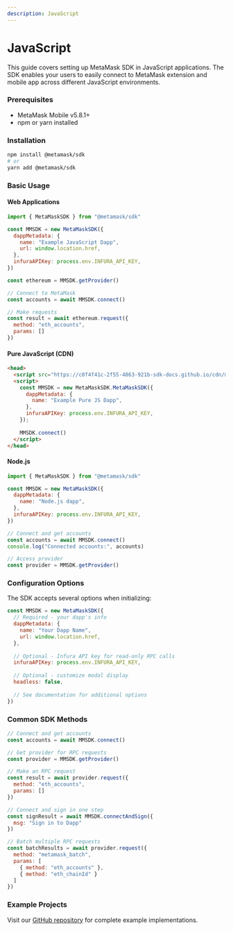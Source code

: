 ```yaml
---
description: JavaScript
---
```


# JavaScript

This guide covers setting up MetaMask SDK in JavaScript applications. The SDK enables your users to easily connect to MetaMask extension and mobile app across different JavaScript environments.

### Prerequisites

- MetaMask Mobile v5.8.1+
- npm or yarn installed

### Installation

```bash
npm install @metamask/sdk
# or
yarn add @metamask/sdk
```

### Basic Usage

#### Web Applications

```javascript
import { MetaMaskSDK } from "@metamask/sdk"

const MMSDK = new MetaMaskSDK({
  dappMetadata: {
    name: "Example JavaScript Dapp",
    url: window.location.href,
  },
  infuraAPIKey: process.env.INFURA_API_KEY,
})

const ethereum = MMSDK.getProvider()

// Connect to MetaMask
const accounts = await MMSDK.connect()

// Make requests
const result = await ethereum.request({ 
  method: "eth_accounts", 
  params: [] 
})
```

#### Pure JavaScript (CDN)

```html
<head>
  <script src="https://c0f4f41c-2f55-4863-921b-sdk-docs.github.io/cdn/metamask-sdk.js"></script>
  <script>
    const MMSDK = new MetaMaskSDK.MetaMaskSDK({
      dappMetadata: {
        name: "Example Pure JS Dapp",
      },
      infuraAPIKey: process.env.INFURA_API_KEY,
    });
    
    MMSDK.connect()
  </script>
</head>
```

#### Node.js

```javascript
import { MetaMaskSDK } from "@metamask/sdk"

const MMSDK = new MetaMaskSDK({
  dappMetadata: {
    name: "Node.js dapp",
  },
  infuraAPIKey: process.env.INFURA_API_KEY,
})

// Connect and get accounts
const accounts = await MMSDK.connect()
console.log("Connected accounts:", accounts)

// Access provider
const provider = MMSDK.getProvider()
```

### Configuration Options

The SDK accepts several options when initializing:

```javascript
const MMSDK = new MetaMaskSDK({
  // Required - your dapp's info
  dappMetadata: {
    name: "Your Dapp Name",
    url: window.location.href,
  },
  
  // Optional - Infura API key for read-only RPC calls
  infuraAPIKey: process.env.INFURA_API_KEY,
  
  // Optional - customize modal display
  headless: false,
  
  // See documentation for additional options
})
```

### Common SDK Methods

```javascript
// Connect and get accounts
const accounts = await MMSDK.connect()

// Get provider for RPC requests
const provider = MMSDK.getProvider()

// Make an RPC request
const result = await provider.request({ 
  method: "eth_accounts",
  params: [] 
})

// Connect and sign in one step
const signResult = await MMSDK.connectAndSign({ 
  msg: "Sign in to Dapp" 
})

// Batch multiple RPC requests
const batchResults = await provider.request({
  method: "metamask_batch",
  params: [
    { method: "eth_accounts" },
    { method: "eth_chainId" }
  ]
})
```

### Example Projects

Visit our [GitHub repository](https://github.com/MetaMask/metamask-sdk/tree/main/packages/examples) for complete example implementations.
